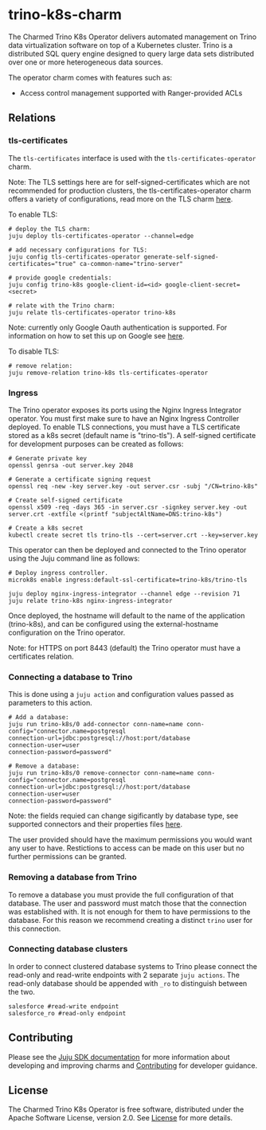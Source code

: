 # trino-k8s-charm
The Charmed Trino K8s Operator delivers automated management on Trino data virtualization software on top of a Kubernetes cluster. Trino is a distributed SQL query engine designed to query large data sets distributed over one or more heterogeneous data sources.

The operator charm comes with features such as:
- Access control management supported with Ranger-provided ACLs

## Relations
### tls-certificates
The `tls-certificates` interface is used with the `tls-certificates-operator` charm. 

Note: The TLS settings here are for self-signed-certificates which are not recommended for production clusters, the tls-certificates-operator charm offers a variety of configurations, read more on the TLS charm [here](https://charmhub.io/tls-certificates-operator).

To enable TLS: 
```
# deploy the TLS charm:
juju deploy tls-certificates-operator --channel=edge

# add necessary configurations for TLS:
juju config tls-certificates-operator generate-self-signed-certificates="true" ca-common-name="trino-server"

# provide google credentials:
juju config trino-k8s google-client-id=<id> google-client-secret=<secret>

# relate with the Trino charm:
juju relate tls-certificates-operator trino-k8s
```
Note: currently only Google Oauth authentication is supported.
For information on how to set this up on Google see [here](https://developers.google.com/identity/protocols/oauth2).

To disable TLS:
```
# remove relation:
juju remove-relation trino-k8s tls-certificates-operator
```

### Ingress
The Trino operator exposes its ports using the Nginx Ingress Integrator operator. You must first make sure to have an Nginx Ingress Controller deployed. To enable TLS connections, you must have a TLS certificate stored as a k8s secret (default name is "trino-tls"). A self-signed certificate for development purposes can be created as follows:

```
# Generate private key
openssl genrsa -out server.key 2048

# Generate a certificate signing request
openssl req -new -key server.key -out server.csr -subj "/CN=trino-k8s"

# Create self-signed certificate
openssl x509 -req -days 365 -in server.csr -signkey server.key -out server.crt -extfile <(printf "subjectAltName=DNS:trino-k8s")

# Create a k8s secret
kubectl create secret tls trino-tls --cert=server.crt --key=server.key
```
This operator can then be deployed and connected to the Trino operator using the Juju command line as follows:

```
# Deploy ingress controller.
microk8s enable ingress:default-ssl-certificate=trino-k8s/trino-tls

juju deploy nginx-ingress-integrator --channel edge --revision 71
juju relate trino-k8s nginx-ingress-integrator
```

Once deployed, the hostname will default to the name of the application (trino-k8s), and can be configured using the external-hostname configuration on the Trino operator.

Note: for HTTPS on port 8443 (default) the Trino operator must have a certificates relation.

### Connecting a database to Trino
This is done using a `juju action` and configuration values passed as parameters to this action. 
```
# Add a database:
juju run trino-k8s/0 add-connector conn-name=name conn-config="connector.name=postgresql
connection-url=jdbc:postgresql://host:port/database
connection-user=user
connection-password=password"

# Remove a database:
juju run trino-k8s/0 remove-connector conn-name=name conn-config="connector.name=postgresql
connection-url=jdbc:postgresql://host:port/database
connection-user=user
connection-password=password"

```
Note: the fields requied can change sigificantly by database type, see supported connectors and their properties files [here](https://trino.io/docs/current/connector.html). 

The user provided should have the maximum permissions you would want any user to have. Restictions to access can be made on this user but no further permissions can be granted.

### Removing a database from Trino
To remove a database you must provide the full configuration of that database. The user and password must match those that the connection was established with. It is not enough for them to have permissions to the database. For this reason we recommend creating a distinct `trino` user for this connection.

### Connecting database clusters
In order to connect clustered database systems to Trino please connect the read-only and read-write endpoints with 2 separate `juju actions`. The read-only database should be appended with `_ro` to distinguish between the two. 
```
salesforce #read-write endpoint
salesforce_ro #read-only endpoint
```

## Contributing
Please see the [Juju SDK documentation](https://juju.is/docs/sdk) for more information about developing and improving charms and [Contributing](CONTRIBUTING.md) for developer guidance.

## License
The Charmed Trino K8s Operator is free software, distributed under the Apache Software License, version 2.0. See [License](LICENSE) for more details. 
